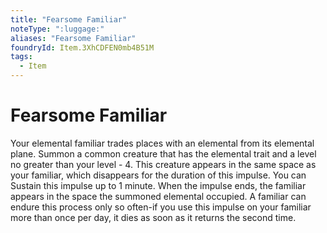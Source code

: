 ```yaml
---
title: "Fearsome Familiar"
noteType: ":luggage:"
aliases: "Fearsome Familiar"
foundryId: Item.3XhCDFEN0mb4B51M
tags:
  - Item
---
```


# Fearsome Familiar

Your elemental familiar trades places with an elemental from its elemental plane. Summon a common creature that has the elemental trait and a level no greater than your level - 4. This creature appears in the same space as your familiar, which disappears for the duration of this impulse. You can Sustain this impulse up to 1 minute. When the impulse ends, the familiar appears in the space the summoned elemental occupied. A familiar can endure this process only so often-if you use this impulse on your familiar more than once per day, it dies as soon as it returns the second time.
